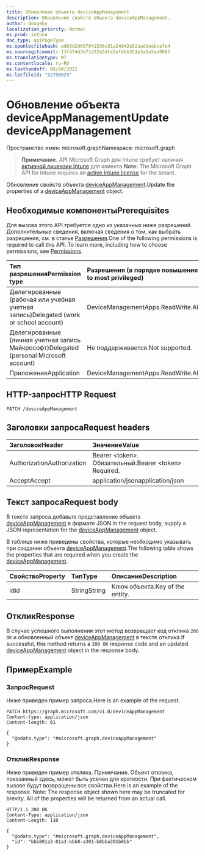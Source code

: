 ```yaml
---
title: Обновление объекта deviceAppManagement
description: Обновление свойств объекта deviceAppManagement.
author: dougeby
localization_priority: Normal
ms.prod: intune
doc_type: apiPageType
ms.openlocfilehash: ad69d2d697041596c91a24842e52aaddeebce7e4
ms.sourcegitcommit: 13f474d3e71d32a5dfe2efebb351e3a1a5aa9685
ms.translationtype: MT
ms.contentlocale: ru-RU
ms.lasthandoff: 06/04/2021
ms.locfileid: "52758629"
---
```

# <a name="update-deviceappmanagement"></a><span data-ttu-id="64fcc-103">Обновление объекта deviceAppManagement</span><span class="sxs-lookup"><span data-stu-id="64fcc-103">Update deviceAppManagement</span></span>

<span data-ttu-id="64fcc-104">Пространство имен: microsoft.graph</span><span class="sxs-lookup"><span data-stu-id="64fcc-104">Namespace: microsoft.graph</span></span>

> <span data-ttu-id="64fcc-105">**Примечание.** API Microsoft Graph для Intune требует наличия [активной лицензии Intune](https://go.microsoft.com/fwlink/?linkid=839381) для клиента.</span><span class="sxs-lookup"><span data-stu-id="64fcc-105">**Note:** The Microsoft Graph API for Intune requires an [active Intune license](https://go.microsoft.com/fwlink/?linkid=839381) for the tenant.</span></span>

<span data-ttu-id="64fcc-106">Обновление свойств объекта [deviceAppManagement](../resources/intune-unlock-deviceappmanagement.md).</span><span class="sxs-lookup"><span data-stu-id="64fcc-106">Update the properties of a [deviceAppManagement](../resources/intune-unlock-deviceappmanagement.md) object.</span></span>

## <a name="prerequisites"></a><span data-ttu-id="64fcc-107">Необходимые компоненты</span><span class="sxs-lookup"><span data-stu-id="64fcc-107">Prerequisites</span></span>
<span data-ttu-id="64fcc-p101">Для вызова этого API требуется одно из указанных ниже разрешений. Дополнительные сведения, включая сведения о том, как выбрать разрешения, см. в статье [Разрешения](/graph/permissions-reference).</span><span class="sxs-lookup"><span data-stu-id="64fcc-p101">One of the following permissions is required to call this API. To learn more, including how to choose permissions, see [Permissions](/graph/permissions-reference).</span></span>

|<span data-ttu-id="64fcc-110">Тип разрешения</span><span class="sxs-lookup"><span data-stu-id="64fcc-110">Permission type</span></span>|<span data-ttu-id="64fcc-111">Разрешения (в порядке повышения привилегий)</span><span class="sxs-lookup"><span data-stu-id="64fcc-111">Permissions (from least to most privileged)</span></span>|
|:---|:---|
|<span data-ttu-id="64fcc-112">Делегированные (рабочая или учебная учетная запись)</span><span class="sxs-lookup"><span data-stu-id="64fcc-112">Delegated (work or school account)</span></span>|<span data-ttu-id="64fcc-113">DeviceManagementApps.ReadWrite.All</span><span class="sxs-lookup"><span data-stu-id="64fcc-113">DeviceManagementApps.ReadWrite.All</span></span>|
|<span data-ttu-id="64fcc-114">Делегированные (личная учетная запись Майкрософт)</span><span class="sxs-lookup"><span data-stu-id="64fcc-114">Delegated (personal Microsoft account)</span></span>|<span data-ttu-id="64fcc-115">Не поддерживается.</span><span class="sxs-lookup"><span data-stu-id="64fcc-115">Not supported.</span></span>|
|<span data-ttu-id="64fcc-116">Приложение</span><span class="sxs-lookup"><span data-stu-id="64fcc-116">Application</span></span>|<span data-ttu-id="64fcc-117">DeviceManagementApps.ReadWrite.All</span><span class="sxs-lookup"><span data-stu-id="64fcc-117">DeviceManagementApps.ReadWrite.All</span></span>|

## <a name="http-request"></a><span data-ttu-id="64fcc-118">HTTP-запрос</span><span class="sxs-lookup"><span data-stu-id="64fcc-118">HTTP Request</span></span>
<!-- {
  "blockType": "ignored"
}
-->
``` http
PATCH /deviceAppManagement
```

## <a name="request-headers"></a><span data-ttu-id="64fcc-119">Заголовки запроса</span><span class="sxs-lookup"><span data-stu-id="64fcc-119">Request headers</span></span>
|<span data-ttu-id="64fcc-120">Заголовок</span><span class="sxs-lookup"><span data-stu-id="64fcc-120">Header</span></span>|<span data-ttu-id="64fcc-121">Значение</span><span class="sxs-lookup"><span data-stu-id="64fcc-121">Value</span></span>|
|:---|:---|
|<span data-ttu-id="64fcc-122">Authorization</span><span class="sxs-lookup"><span data-stu-id="64fcc-122">Authorization</span></span>|<span data-ttu-id="64fcc-123">Bearer &lt;token&gt;. Обязательный.</span><span class="sxs-lookup"><span data-stu-id="64fcc-123">Bearer &lt;token&gt; Required.</span></span>|
|<span data-ttu-id="64fcc-124">Accept</span><span class="sxs-lookup"><span data-stu-id="64fcc-124">Accept</span></span>|<span data-ttu-id="64fcc-125">application/json</span><span class="sxs-lookup"><span data-stu-id="64fcc-125">application/json</span></span>|

## <a name="request-body"></a><span data-ttu-id="64fcc-126">Текст запроса</span><span class="sxs-lookup"><span data-stu-id="64fcc-126">Request body</span></span>
<span data-ttu-id="64fcc-127">В тексте запроса добавьте представление объекта [deviceAppManagement](../resources/intune-unlock-deviceappmanagement.md) в формате JSON.</span><span class="sxs-lookup"><span data-stu-id="64fcc-127">In the request body, supply a JSON representation for the [deviceAppManagement](../resources/intune-unlock-deviceappmanagement.md) object.</span></span>

<span data-ttu-id="64fcc-128">В таблице ниже приведены свойства, которые необходимо указывать при создании объекта [deviceAppManagement](../resources/intune-unlock-deviceappmanagement.md).</span><span class="sxs-lookup"><span data-stu-id="64fcc-128">The following table shows the properties that are required when you create the [deviceAppManagement](../resources/intune-unlock-deviceappmanagement.md).</span></span>

|<span data-ttu-id="64fcc-129">Свойство</span><span class="sxs-lookup"><span data-stu-id="64fcc-129">Property</span></span>|<span data-ttu-id="64fcc-130">Тип</span><span class="sxs-lookup"><span data-stu-id="64fcc-130">Type</span></span>|<span data-ttu-id="64fcc-131">Описание</span><span class="sxs-lookup"><span data-stu-id="64fcc-131">Description</span></span>|
|:---|:---|:---|
|<span data-ttu-id="64fcc-132">id</span><span class="sxs-lookup"><span data-stu-id="64fcc-132">id</span></span>|<span data-ttu-id="64fcc-133">String</span><span class="sxs-lookup"><span data-stu-id="64fcc-133">String</span></span>|<span data-ttu-id="64fcc-134">Ключ объекта.</span><span class="sxs-lookup"><span data-stu-id="64fcc-134">Key of the entity.</span></span>|



## <a name="response"></a><span data-ttu-id="64fcc-135">Отклик</span><span class="sxs-lookup"><span data-stu-id="64fcc-135">Response</span></span>
<span data-ttu-id="64fcc-136">В случае успешного выполнения этот метод возвращает код отклика `200 OK` и обновленный объект [deviceAppManagement](../resources/intune-unlock-deviceappmanagement.md) в тексте отклика.</span><span class="sxs-lookup"><span data-stu-id="64fcc-136">If successful, this method returns a `200 OK` response code and an updated [deviceAppManagement](../resources/intune-unlock-deviceappmanagement.md) object in the response body.</span></span>

## <a name="example"></a><span data-ttu-id="64fcc-137">Пример</span><span class="sxs-lookup"><span data-stu-id="64fcc-137">Example</span></span>

### <a name="request"></a><span data-ttu-id="64fcc-138">Запрос</span><span class="sxs-lookup"><span data-stu-id="64fcc-138">Request</span></span>
<span data-ttu-id="64fcc-139">Ниже приведен пример запроса.</span><span class="sxs-lookup"><span data-stu-id="64fcc-139">Here is an example of the request.</span></span>
``` http
PATCH https://graph.microsoft.com/v1.0/deviceAppManagement
Content-type: application/json
Content-length: 61

{
  "@odata.type": "#microsoft.graph.deviceAppManagement"
}
```

### <a name="response"></a><span data-ttu-id="64fcc-140">Отклик</span><span class="sxs-lookup"><span data-stu-id="64fcc-140">Response</span></span>
<span data-ttu-id="64fcc-p102">Ниже приведен пример отклика. Примечание. Объект отклика, показанный здесь, может быть усечен для краткости. При фактическом вызове будут возвращены все свойства.</span><span class="sxs-lookup"><span data-stu-id="64fcc-p102">Here is an example of the response. Note: The response object shown here may be truncated for brevity. All of the properties will be returned from an actual call.</span></span>
``` http
HTTP/1.1 200 OK
Content-Type: application/json
Content-Length: 110

{
  "@odata.type": "#microsoft.graph.deviceAppManagement",
  "id": "bbb801a3-01a3-bbb8-a301-b8bba301b8bb"
}
```




